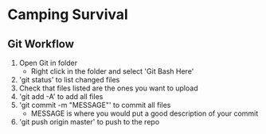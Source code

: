# Camping Survival
## Git Workflow
1. Open Git in folder
    * Right click in the folder and select 'Git Bash Here'
2. 'git status' to list changed files
3. Check that files listed are the ones you want to upload
4. 'git add -A' to add all files
5. 'git commit -m "MESSAGE"' to commit all files
    * MESSAGE is where you would put a good description of your commit
6. 'git push origin master' to push to the repo